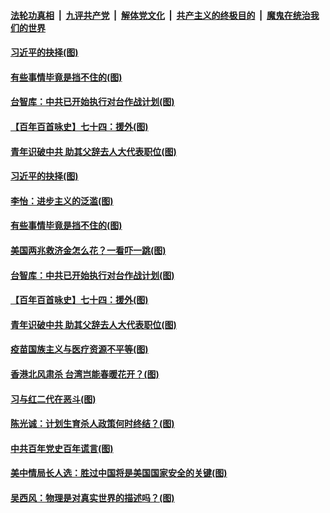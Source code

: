

####  [法轮功真相](../../../../basic/blob/master/README.md?t=02280531) &nbsp;|&nbsp; [九评共产党](../../../../9ping.md/blob/master/README.md?t=02280531) &nbsp;|&nbsp; [解体党文化](../../../../jtdwh.md/blob/master/README.md?t=02280531)  &nbsp;|&nbsp; [共产主义的终极目的](../../../../gczydzjmd.md/blob/master/README.md?t=02280531) &nbsp;|&nbsp; [魔鬼在统治我们的世界](../../../../mgztzwmdsj.md/blob/master/README.md?t=02280531) 

#### [习近平的抉择(图)](../pages/p4/963864.md?t=02280531) 

#### [有些事情毕竟是挡不住的(图)](../pages/p4/963862.md?t=02280531) 

#### [台智库：中共已开始执行对台作战计划(图)](../pages/p4/963858.md?t=02280531) 

#### [【百年百首咏史】七十四：援外(图)](../pages/p4/963863.md?t=02280531) 

#### [青年识破中共 助其父辞去人大代表职位(图)](../pages/p4/963776.md?t=02280531) 



#### [习近平的抉择(图)](../pages/p4/963864.md?t=02280531) 

#### [李怡：进步主义的泛滥(图)](../pages/p4/963859.md?t=02280531) 

#### [有些事情毕竟是挡不住的(图)](../pages/p4/963862.md?t=02280531) 

#### [美国两兆救济金怎么花？一看吓一跳(图)](../pages/p4/963772.md?t=02280531) 

#### [台智库：中共已开始执行对台作战计划(图)](../pages/p4/963858.md?t=02280531) 

#### [【百年百首咏史】七十四：援外(图)](../pages/p4/963863.md?t=02280531) 



#### [青年识破中共 助其父辞去人大代表职位(图)](../pages/p4/963776.md?t=02280531) 


#### [疫苗国族主义与医疗资源不平等(图)](../pages/p4/963770.md?t=02280531) 

#### [香港北风肃杀 台湾岂能春暖花开？(图)](../pages/p4/963765.md?t=02280531) 

#### [习与红二代在恶斗(图)](../pages/p4/963766.md?t=02280531) 

#### [陈光诚：计划生育杀人政策何时终结？(图)](../pages/p4/963755.md?t=02280531) 

#### [中共百年党史百年谎言(图)](../pages/p4/963753.md?t=02280531) 

#### [美中情局长人选：胜过中国将是美国国家安全的关键(图)](../pages/p4/963708.md?t=02280531) 


#### [吴西风：物理是对真实世界的描述吗？(图)](../pages/p4/963705.md?t=02280531) 


